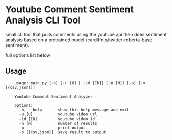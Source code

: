 # Youtube Comment Sentiment Analysis CLI Tool

small cli tool that pulls comments using the youtube api then does sentiment analysis based on
a pretrained model (cardiffnlp/twitter-roberta-base-sentiment).

full options list below 

## Usage

``` 
    usage: main.py [-h] [-u [U] | -id [ID]] [-n [N]] [-p] [-o [{csv,json}]]

    Youtube Comment Sentiment Analyzer

    options:
      -h, --help       show this help message and exit
      -u [U]           youtube video url
      -id [ID]         youtube video id
      -n [N]           number of results
      -p               print output
      -o [{csv,json}]  save result to output
```
